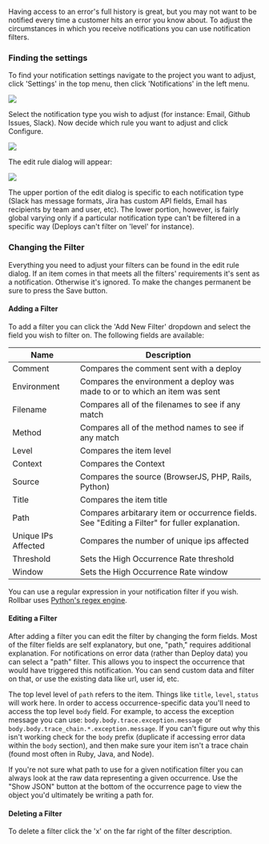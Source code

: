 Having access to an error's full history is great, but you may not want to be notified every time a
customer hits an error you know about. To adjust the circumstances in which you receive
notifications you can use notification filters.

### Finding the settings

To find your notification settings navigate to the project you want to adjust,
click 'Settings' in the top menu, then click 'Notifications' in the left menu.

![](https://d26gfdfi90p7cf.cloudfront.net/Screen-Shot-2016-02-22-at-21637-PM.152242.l.png)

Select the notification type you wish to adjust (for instance: Email, Github Issues, Slack). Now
decide which rule you want to adjust and click Configure.

![](https://d26gfdfi90p7cf.cloudfront.net/Screen-Shot-2016-02-22-at-21551-PM.152243.l.png)

The edit rule dialog will appear:

![](https://d26gfdfi90p7cf.cloudfront.net/Screen-Shot-2016-02-22-at-21723-PM.152222.500x491x0.png)

The upper portion of the edit dialog is specific to each notification type (Slack has message
formats, Jira has custom API fields, Email has recipients by team and user, etc). The lower portion,
however, is fairly global varying only if a particular notification type can't be filtered in a
specific way (Deploys can't filter on 'level' for instance).

### Changing the Filter

Everything you need to adjust your filters can be found in the edit rule dialog.
If an item comes in that meets all the filters' requirements it's sent as a notification. Otherwise
it's ignored. To make the changes permanent be sure to press the Save button.

#### Adding a Filter

To add a filter you can click the 'Add New Filter' dropdown and select the field you wish to filter
on. The following fields are available:

| Name | Description
|-|-
| Comment | Compares the comment sent with a deploy
| Environment | Compares the environment a deploy was made to or to which an item was sent
| Filename | Compares all of the filenames to see if any match
| Method | Compares all of the method names to see if any match
| Level | Compares the item level
| Context | Compares the Context
| Source | Compares the source (BrowserJS, PHP, Rails, Python)
| Title | Compares the item title
| Path | Compares arbitarary item or occurrence fields. See "Editing a Filter" for fuller explanation.
| Unique IPs Affected | Compares the number of unique ips affected
| Threshold | Sets the High Occurrence Rate threshold
| Window | Sets the High Occurrence Rate window

You can use a regular expression in your notification filter if you wish. Rollbar uses [Python's regex engine](https://docs.python.org/2/library/re.html). 

#### Editing a Filter

After adding a filter you can edit the filter by changing the form fields. Most of the filter fields
are self explanatory, but one, "path," requires additional explanation. For notifications on error
data (rather than Deploy data) you can select a "path" filter. This allows you to inspect the
occurrence that would have triggered this notification. You can send custom data and filter on that,
or use the existing data like url, user id, etc.

The top level level of `path` refers to the item. Things like `title`, `level`, `status` will work
here. In order to access occurrence-specific data you'll need to access the top level `body` field.
For example, to access the exception message you can use: `body.body.trace.exception.message` or
`body.body.trace_chain.*.exception.message`. If you can't figure out why this isn't working check
for the `body` prefix (duplicate if accessing error data within the `body` section), and then make
sure your item isn't a trace chain (found most often in Ruby, Java, and Node).

If you're not sure what path to use for a given notification filter you can always look at the raw
data representing a given occurrence. Use the "Show JSON" button at the bottom of the occurrence
page to view the object you'd ultimately be writing a path for.

#### Deleting a Filter

To delete a filter click the 'x' on the far right of the filter description.
